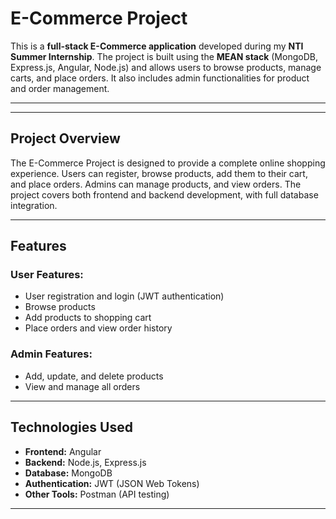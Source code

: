 # E-Commerce Project

This is a **full-stack E-Commerce application** developed during my **NTI Summer Internship**. The project is built using the **MEAN stack** (MongoDB, Express.js, Angular, Node.js) and allows users to browse products, manage carts, and place orders. It also includes admin functionalities for product and order management.

---


---

## Project Overview

The E-Commerce Project is designed to provide a complete online shopping experience. Users can register, browse products, add them to their cart, and place orders. Admins can manage products, and view orders. The project covers both frontend and backend development, with full database integration.

---

## Features

### User Features:
- User registration and login (JWT authentication)
- Browse products 
- Add products to shopping cart
- Place orders and view order history

### Admin Features:
- Add, update, and delete products
- View and manage all orders

---

## Technologies Used

- **Frontend:** Angular  
- **Backend:** Node.js, Express.js  
- **Database:** MongoDB  
- **Authentication:** JWT (JSON Web Tokens)  
- **Other Tools:** Postman (API testing)

---

